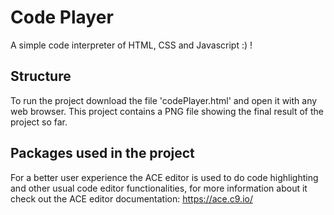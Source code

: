 # Code Player
A simple code interpreter of HTML, CSS and Javascript :) !

## Structure
To run the project download the file 'codePlayer.html' and open it with any web browser.
This project contains a PNG file showing the final result of the project so far.

## Packages used in the project
For a better user experience the ACE editor is used to do code highlighting and other usual code editor functionalities, for more information about it check out the ACE editor documentation: https://ace.c9.io/
